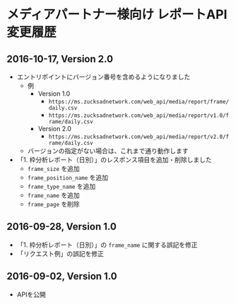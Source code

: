 
# メディアパートナー様向け レポートAPI 変更履歴

## 2016-10-17, Version 2.0
- エントリポイントにバージョン番号を含めるようになりました
  - 例
    - Version 1.0
      - `https://ms.zucksadnetwork.com/web_api/media/report/frame/daily.csv`
      - `https://ms.zucksadnetwork.com/web_api/media/report/v1.0/frame/daily.csv`
    - Version 2.0
      - `https://ms.zucksadnetwork.com/web_api/media/report/v2.0/frame/daily.csv`
  - バージョンの指定がない場合は、これまで通り動作します
- 「1. 枠分析レポート（日別）」のレスポンス項目を追加・削除しました
  - `frame_size` を追加
  - `frame_position_name` を追加
  - `frame_type_name` を追加
  - `frame_name` を追加
  - `frame_page` を削除

## 2016-09-28, Version 1.0
- 「1. 枠分析レポート（日別）」の `frame_name` に関する誤記を修正
- 「リクエスト例」の誤記を修正

## 2016-09-02, Version 1.0
- APIを公開


